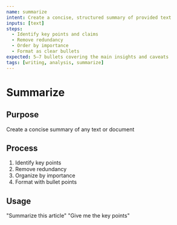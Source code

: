 ```yaml
---
name: summarize
intent: Create a concise, structured summary of provided text
inputs: [text]
steps:
  - Identify key points and claims
  - Remove redundancy
  - Order by importance
  - Format as clear bullets
expected: 5–7 bullets covering the main insights and caveats
tags: [writing, analysis, summarize]
---
```


# Summarize

## Purpose
Create a concise summary of any text or document

## Process
1. Identify key points
2. Remove redundancy
3. Organize by importance
4. Format with bullet points

## Usage
"Summarize this article"
"Give me the key points"

